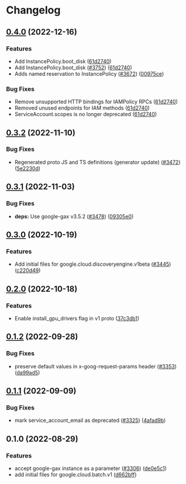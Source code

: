 # Changelog

## [0.4.0](https://github.com/googleapis/google-cloud-node/compare/batch-v0.3.2...batch-v0.4.0) (2022-12-16)


### Features

* Add InstancePolicy.boot_disk ([61d2740](https://github.com/googleapis/google-cloud-node/commit/61d2740dbd8489c496a55f9ea53b3040b2713e0b))
* Add InstancePolicy.boot_disk ([#3752](https://github.com/googleapis/google-cloud-node/issues/3752)) ([61d2740](https://github.com/googleapis/google-cloud-node/commit/61d2740dbd8489c496a55f9ea53b3040b2713e0b))
* Adds named reservation to InstancePolicy  ([#3672](https://github.com/googleapis/google-cloud-node/issues/3672)) ([00975ce](https://github.com/googleapis/google-cloud-node/commit/00975ce0d77d16c037dcad39bcead39c39d61075))


### Bug Fixes

* Remove unsupported HTTP bindings for IAMPolicy RPCs ([61d2740](https://github.com/googleapis/google-cloud-node/commit/61d2740dbd8489c496a55f9ea53b3040b2713e0b))
* Removed unused endpoints for IAM methods ([61d2740](https://github.com/googleapis/google-cloud-node/commit/61d2740dbd8489c496a55f9ea53b3040b2713e0b))
* ServiceAccount.scopes is no longer deprecated ([61d2740](https://github.com/googleapis/google-cloud-node/commit/61d2740dbd8489c496a55f9ea53b3040b2713e0b))

## [0.3.2](https://github.com/googleapis/google-cloud-node/compare/batch-v0.3.1...batch-v0.3.2) (2022-11-10)


### Bug Fixes

* Regenerated proto JS and TS definitions (generator update) ([#3472](https://github.com/googleapis/google-cloud-node/issues/3472)) ([5e2230d](https://github.com/googleapis/google-cloud-node/commit/5e2230dfc4302bb2ac9628ff4200eb46509e103d))

## [0.3.1](https://github.com/googleapis/google-cloud-node/compare/batch-v0.3.0...batch-v0.3.1) (2022-11-03)


### Bug Fixes

* **deps:** Use google-gax v3.5.2 ([#3478](https://github.com/googleapis/google-cloud-node/issues/3478)) ([09305e0](https://github.com/googleapis/google-cloud-node/commit/09305e06548b89dc17bb3d3167e2d1e69588caa4))

## [0.3.0](https://github.com/googleapis/google-cloud-node/compare/batch-v0.2.0...batch-v0.3.0) (2022-10-19)


### Features

* Add initial files for google.cloud.discoveryengine.v1beta ([#3445](https://github.com/googleapis/google-cloud-node/issues/3445)) ([c220d49](https://github.com/googleapis/google-cloud-node/commit/c220d495cde64b1855b86df9550168e43e1c2f98))

## [0.2.0](https://github.com/googleapis/google-cloud-node/compare/batch-v0.1.2...batch-v0.2.0) (2022-10-18)


### Features

* Enable install_gpu_drivers flag in v1 proto ([37c3db1](https://github.com/googleapis/google-cloud-node/commit/37c3db12dea1c18ba1d3d40f346cf7460fe9b3cb))

## [0.1.2](https://github.com/googleapis/google-cloud-node/compare/batch-v0.1.1...batch-v0.1.2) (2022-09-28)


### Bug Fixes

* preserve default values in x-goog-request-params header ([#3353](https://github.com/googleapis/google-cloud-node/issues/3353)) ([da99ad5](https://github.com/googleapis/google-cloud-node/commit/da99ad57f592a504750d57fdb1c7423734fec069))

## [0.1.1](https://github.com/googleapis/google-cloud-node/compare/batch-v0.1.0...batch-v0.1.1) (2022-09-09)


### Bug Fixes

* mark service_account_email as deprecated ([#3325](https://github.com/googleapis/google-cloud-node/issues/3325)) ([4afad9b](https://github.com/googleapis/google-cloud-node/commit/4afad9b52ac6762287c157c576e75165f4a5fb25))

## 0.1.0 (2022-08-29)


### Features

* accept google-gax instance as a parameter ([#3306](https://github.com/googleapis/google-cloud-node/issues/3306)) ([de0e5c1](https://github.com/googleapis/google-cloud-node/commit/de0e5c1172c84a650c6e8fd268b2614f60d1b0ad))
* add initial files for google.cloud.batch.v1 ([d662bff](https://github.com/googleapis/google-cloud-node/commit/d662bff9578eb25e6e7bc591c124376725159daa))
